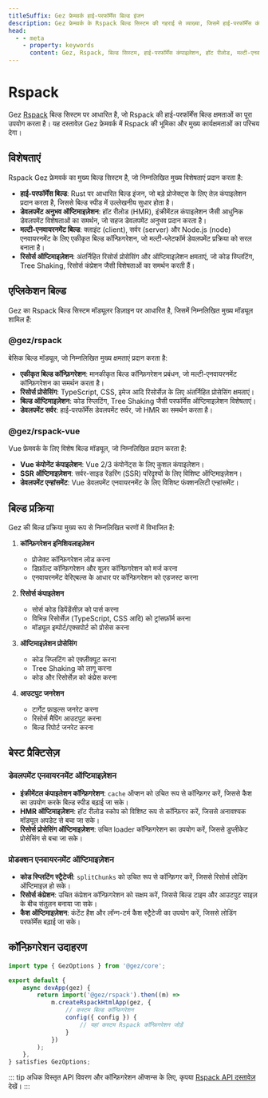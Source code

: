 ```yaml
---
titleSuffix: Gez फ्रेमवर्क हाई-परफॉर्मेंस बिल्ड इंजन
description: Gez फ्रेमवर्क के Rspack बिल्ड सिस्टम की गहराई से व्याख्या, जिसमें हाई-परफॉर्मेंस कंपाइलेशन, मल्टी-एनवायरनमेंट बिल्ड, रिसोर्स ऑप्टिमाइज़ेशन जैसी मुख्य विशेषताएं शामिल हैं, जो डेवलपर्स को कुशल और विश्वसनीय आधुनिक वेब एप्लिकेशन बनाने में मदद करती हैं।
head:
  - - meta
    - property: keywords
      content: Gez, Rspack, बिल्ड सिस्टम, हाई-परफॉर्मेंस कंपाइलेशन, हॉट रीलोड, मल्टी-एनवायरनमेंट बिल्ड, Tree Shaking, कोड स्प्लिटिंग, SSR, रिसोर्स ऑप्टिमाइज़ेशन, डेवलपमेंट एफिशिएंसी, बिल्ड टूल
---
```


# Rspack

Gez [Rspack](https://rspack.dev/) बिल्ड सिस्टम पर आधारित है, जो Rspack की हाई-परफॉर्मेंस बिल्ड क्षमताओं का पूरा उपयोग करता है। यह दस्तावेज़ Gez फ्रेमवर्क में Rspack की भूमिका और मुख्य कार्यक्षमताओं का परिचय देगा।

## विशेषताएं

Rspack Gez फ्रेमवर्क का मुख्य बिल्ड सिस्टम है, जो निम्नलिखित मुख्य विशेषताएं प्रदान करता है:

- **हाई-परफॉर्मेंस बिल्ड**: Rust पर आधारित बिल्ड इंजन, जो बड़े प्रोजेक्ट्स के लिए तेज़ कंपाइलेशन प्रदान करता है, जिससे बिल्ड स्पीड में उल्लेखनीय सुधार होता है।
- **डेवलपमेंट अनुभव ऑप्टिमाइज़ेशन**: हॉट रीलोड (HMR), इंक्रीमेंटल कंपाइलेशन जैसी आधुनिक डेवलपमेंट विशेषताओं का समर्थन, जो सहज डेवलपमेंट अनुभव प्रदान करता है।
- **मल्टी-एनवायरनमेंट बिल्ड**: क्लाइंट (client), सर्वर (server) और Node.js (node) एनवायरनमेंट के लिए एकीकृत बिल्ड कॉन्फ़िगरेशन, जो मल्टी-प्लेटफॉर्म डेवलपमेंट प्रक्रिया को सरल बनाता है।
- **रिसोर्स ऑप्टिमाइज़ेशन**: अंतर्निहित रिसोर्स प्रोसेसिंग और ऑप्टिमाइज़ेशन क्षमताएं, जो कोड स्प्लिटिंग, Tree Shaking, रिसोर्स कंप्रेशन जैसी विशेषताओं का समर्थन करती हैं।

## एप्लिकेशन बिल्ड

Gez का Rspack बिल्ड सिस्टम मॉड्यूलर डिज़ाइन पर आधारित है, जिसमें निम्नलिखित मुख्य मॉड्यूल शामिल हैं:

### @gez/rspack

बेसिक बिल्ड मॉड्यूल, जो निम्नलिखित मुख्य क्षमताएं प्रदान करता है:

- **एकीकृत बिल्ड कॉन्फ़िगरेशन**: मानकीकृत बिल्ड कॉन्फ़िगरेशन प्रबंधन, जो मल्टी-एनवायरनमेंट कॉन्फ़िगरेशन का समर्थन करता है।
- **रिसोर्स प्रोसेसिंग**: TypeScript, CSS, इमेज आदि रिसोर्सेज़ के लिए अंतर्निहित प्रोसेसिंग क्षमताएं।
- **बिल्ड ऑप्टिमाइज़ेशन**: कोड स्प्लिटिंग, Tree Shaking जैसी परफॉर्मेंस ऑप्टिमाइज़ेशन विशेषताएं।
- **डेवलपमेंट सर्वर**: हाई-परफॉर्मेंस डेवलपमेंट सर्वर, जो HMR का समर्थन करता है।

### @gez/rspack-vue

Vue फ्रेमवर्क के लिए विशेष बिल्ड मॉड्यूल, जो निम्नलिखित प्रदान करता है:

- **Vue कंपोनेंट कंपाइलेशन**: Vue 2/3 कंपोनेंट्स के लिए कुशल कंपाइलेशन।
- **SSR ऑप्टिमाइज़ेशन**: सर्वर-साइड रेंडरिंग (SSR) परिदृश्यों के लिए विशिष्ट ऑप्टिमाइज़ेशन।
- **डेवलपमेंट एन्हांसमेंट**: Vue डेवलपमेंट एनवायरनमेंट के लिए विशिष्ट फंक्शनलिटी एन्हांसमेंट।

## बिल्ड प्रक्रिया

Gez की बिल्ड प्रक्रिया मुख्य रूप से निम्नलिखित चरणों में विभाजित है:

1. **कॉन्फ़िगरेशन इनिशियलाइज़ेशन**
   - प्रोजेक्ट कॉन्फ़िगरेशन लोड करना
   - डिफ़ॉल्ट कॉन्फ़िगरेशन और यूज़र कॉन्फ़िगरेशन को मर्ज करना
   - एनवायरनमेंट वेरिएबल्स के आधार पर कॉन्फ़िगरेशन को एडजस्ट करना

2. **रिसोर्स कंपाइलेशन**
   - सोर्स कोड डिपेंडेंसीज़ को पार्स करना
   - विभिन्न रिसोर्सेज़ (TypeScript, CSS आदि) को ट्रांसफ़ॉर्म करना
   - मॉड्यूल इम्पोर्ट/एक्सपोर्ट को प्रोसेस करना

3. **ऑप्टिमाइज़ेशन प्रोसेसिंग**
   - कोड स्प्लिटिंग को एक्ज़ीक्यूट करना
   - Tree Shaking को लागू करना
   - कोड और रिसोर्सेज़ को कंप्रेस करना

4. **आउटपुट जनरेशन**
   - टार्गेट फ़ाइल्स जनरेट करना
   - रिसोर्स मैपिंग आउटपुट करना
   - बिल्ड रिपोर्ट जनरेट करना

## बेस्ट प्रैक्टिसेज़

### डेवलपमेंट एनवायरनमेंट ऑप्टिमाइज़ेशन

- **इंक्रीमेंटल कंपाइलेशन कॉन्फ़िगरेशन**: `cache` ऑप्शन को उचित रूप से कॉन्फ़िगर करें, जिससे कैश का उपयोग करके बिल्ड स्पीड बढ़ाई जा सके।
- **HMR ऑप्टिमाइज़ेशन**: हॉट रीलोड स्कोप को विशिष्ट रूप से कॉन्फ़िगर करें, जिससे अनावश्यक मॉड्यूल अपडेट से बचा जा सके।
- **रिसोर्स प्रोसेसिंग ऑप्टिमाइज़ेशन**: उचित loader कॉन्फ़िगरेशन का उपयोग करें, जिससे डुप्लीकेट प्रोसेसिंग से बचा जा सके।

### प्रोडक्शन एनवायरनमेंट ऑप्टिमाइज़ेशन

- **कोड स्प्लिटिंग स्ट्रैटेजी**: `splitChunks` को उचित रूप से कॉन्फ़िगर करें, जिससे रिसोर्स लोडिंग ऑप्टिमाइज़ हो सके।
- **रिसोर्स कंप्रेशन**: उचित कंप्रेशन कॉन्फ़िगरेशन को सक्षम करें, जिससे बिल्ड टाइम और आउटपुट साइज़ के बीच संतुलन बनाया जा सके।
- **कैश ऑप्टिमाइज़ेशन**: कंटेंट हैश और लॉन्ग-टर्म कैश स्ट्रैटेजी का उपयोग करें, जिससे लोडिंग परफॉर्मेंस बढ़ाई जा सके।

## कॉन्फ़िगरेशन उदाहरण

```ts title="src/entry.node.ts"
import type { GezOptions } from '@gez/core';

export default {
    async devApp(gez) {
        return import('@gez/rspack').then((m) =>
            m.createRspackHtmlApp(gez, {
                // कस्टम बिल्ड कॉन्फ़िगरेशन
                config({ config }) {
                    // यहां कस्टम Rspack कॉन्फ़िगरेशन जोड़ें
                }
            })
        );
    },
} satisfies GezOptions;
```

::: tip
अधिक विस्तृत API विवरण और कॉन्फ़िगरेशन ऑप्शन्स के लिए, कृपया [Rspack API दस्तावेज़](/api/app/rspack.html) देखें।
:::